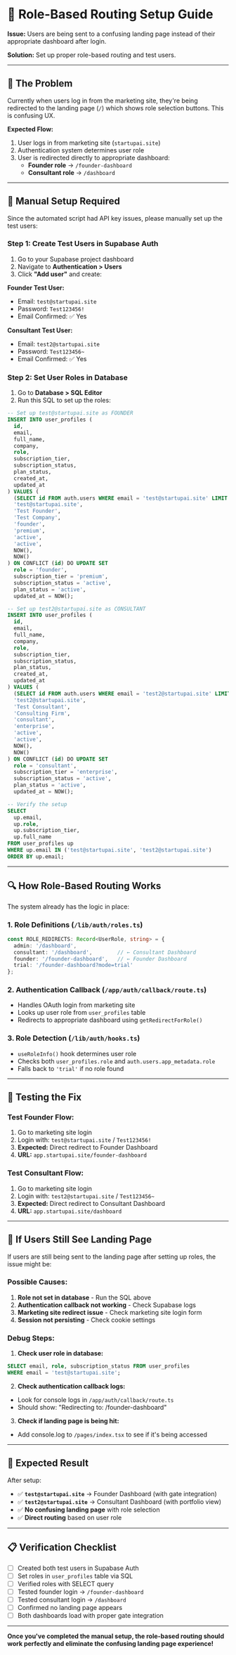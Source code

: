 # 🔧 Role-Based Routing Setup Guide

**Issue:** Users are being sent to a confusing landing page instead of their appropriate dashboard after login.

**Solution:** Set up proper role-based routing and test users.

---

## 🎯 The Problem

Currently when users log in from the marketing site, they're being redirected to the landing page (`/`) which shows role selection buttons. This is confusing UX.

**Expected Flow:**
1. User logs in from marketing site (`startupai.site`)
2. Authentication system determines user role
3. User is redirected directly to appropriate dashboard:
   - **Founder role** → `/founder-dashboard`
   - **Consultant role** → `/dashboard`

---

## 🔧 Manual Setup Required

Since the automated script had API key issues, please manually set up the test users:

### **Step 1: Create Test Users in Supabase Auth**

1. Go to your Supabase project dashboard
2. Navigate to **Authentication > Users**
3. Click **"Add user"** and create:

**Founder Test User:**
- Email: `test@startupai.site`
- Password: `Test123456!`
- Email Confirmed: ✅ Yes

**Consultant Test User:**
- Email: `test2@startupai.site`  
- Password: `Test123456~`
- Email Confirmed: ✅ Yes

### **Step 2: Set User Roles in Database**

1. Go to **Database > SQL Editor**
2. Run this SQL to set up the roles:

```sql
-- Set up test@startupai.site as FOUNDER
INSERT INTO user_profiles (
  id,
  email,
  full_name,
  company,
  role,
  subscription_tier,
  subscription_status,
  plan_status,
  created_at,
  updated_at
) VALUES (
  (SELECT id FROM auth.users WHERE email = 'test@startupai.site' LIMIT 1),
  'test@startupai.site',
  'Test Founder',
  'Test Company',
  'founder',
  'premium',
  'active',
  'active',
  NOW(),
  NOW()
) ON CONFLICT (id) DO UPDATE SET
  role = 'founder',
  subscription_tier = 'premium',
  subscription_status = 'active',
  plan_status = 'active',
  updated_at = NOW();

-- Set up test2@startupai.site as CONSULTANT
INSERT INTO user_profiles (
  id,
  email,
  full_name,
  company,
  role,
  subscription_tier,
  subscription_status,
  plan_status,
  created_at,
  updated_at
) VALUES (
  (SELECT id FROM auth.users WHERE email = 'test2@startupai.site' LIMIT 1),
  'test2@startupai.site',
  'Test Consultant',
  'Consulting Firm',
  'consultant',
  'enterprise',
  'active',
  'active',
  NOW(),
  NOW()
) ON CONFLICT (id) DO UPDATE SET
  role = 'consultant',
  subscription_tier = 'enterprise',
  subscription_status = 'active',
  plan_status = 'active',
  updated_at = NOW();

-- Verify the setup
SELECT 
  up.email,
  up.role,
  up.subscription_tier,
  up.full_name
FROM user_profiles up
WHERE up.email IN ('test@startupai.site', 'test2@startupai.site')
ORDER BY up.email;
```

---

## 🔍 How Role-Based Routing Works

The system already has the logic in place:

### **1. Role Definitions** (`/lib/auth/roles.ts`)
```typescript
const ROLE_REDIRECTS: Record<UserRole, string> = {
  admin: '/dashboard',
  consultant: '/dashboard',        // ← Consultant Dashboard
  founder: '/founder-dashboard',   // ← Founder Dashboard  
  trial: '/founder-dashboard?mode=trial'
};
```

### **2. Authentication Callback** (`/app/auth/callback/route.ts`)
- Handles OAuth login from marketing site
- Looks up user role from `user_profiles` table
- Redirects to appropriate dashboard using `getRedirectForRole()`

### **3. Role Detection** (`/lib/auth/hooks.ts`)
- `useRoleInfo()` hook determines user role
- Checks both `user_profiles.role` and `auth.users.app_metadata.role`
- Falls back to `'trial'` if no role found

---

## 🧪 Testing the Fix

### **Test Founder Flow:**
1. Go to marketing site login
2. Login with: `test@startupai.site` / `Test123456!`
3. **Expected:** Direct redirect to Founder Dashboard
4. **URL:** `app.startupai.site/founder-dashboard`

### **Test Consultant Flow:**
1. Go to marketing site login  
2. Login with: `test2@startupai.site` / `Test123456~`
3. **Expected:** Direct redirect to Consultant Dashboard
4. **URL:** `app.startupai.site/dashboard`

---

## 🚨 If Users Still See Landing Page

If users are still being sent to the landing page after setting up roles, the issue might be:

### **Possible Causes:**
1. **Role not set in database** - Run the SQL above
2. **Authentication callback not working** - Check Supabase logs
3. **Marketing site redirect issue** - Check marketing site login form
4. **Session not persisting** - Check cookie settings

### **Debug Steps:**
1. **Check user role in database:**
```sql
SELECT email, role, subscription_status FROM user_profiles 
WHERE email = 'test@startupai.site';
```

2. **Check authentication callback logs:**
- Look for console logs in `/app/auth/callback/route.ts`
- Should show: "Redirecting to: /founder-dashboard"

3. **Check if landing page is being hit:**
- Add console.log to `/pages/index.tsx` to see if it's being accessed

---

## 🎯 Expected Result

After setup:
- ✅ **`test@startupai.site`** → Founder Dashboard (with gate integration)
- ✅ **`test2@startupai.site`** → Consultant Dashboard (with portfolio view)
- ✅ **No confusing landing page** with role selection
- ✅ **Direct routing** based on user role

---

## 📋 Verification Checklist

- [ ] Created both test users in Supabase Auth
- [ ] Set roles in `user_profiles` table via SQL
- [ ] Verified roles with SELECT query
- [ ] Tested founder login → `/founder-dashboard`
- [ ] Tested consultant login → `/dashboard`
- [ ] Confirmed no landing page appears
- [ ] Both dashboards load with proper gate integration

---

**Once you've completed the manual setup, the role-based routing should work perfectly and eliminate the confusing landing page experience!**
